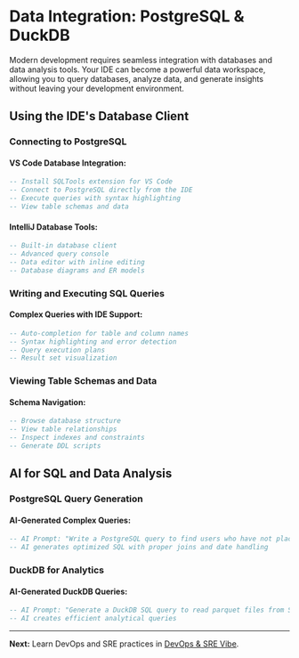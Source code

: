 # Data Integration: PostgreSQL & DuckDB

Modern development requires seamless integration with databases and data analysis tools. Your IDE can become a powerful data workspace, allowing you to query databases, analyze data, and generate insights without leaving your development environment.

## Using the IDE's Database Client

### Connecting to PostgreSQL

#### VS Code Database Integration:
```sql
-- Install SQLTools extension for VS Code
-- Connect to PostgreSQL directly from the IDE
-- Execute queries with syntax highlighting
-- View table schemas and data
```

#### IntelliJ Database Tools:
```sql
-- Built-in database client
-- Advanced query console
-- Data editor with inline editing
-- Database diagrams and ER models
```

### Writing and Executing SQL Queries

#### Complex Queries with IDE Support:
```sql
-- Auto-completion for table and column names
-- Syntax highlighting and error detection
-- Query execution plans
-- Result set visualization
```

### Viewing Table Schemas and Data

#### Schema Navigation:
```sql
-- Browse database structure
-- View table relationships
-- Inspect indexes and constraints
-- Generate DDL scripts
```

## AI for SQL and Data Analysis

### PostgreSQL Query Generation

#### AI-Generated Complex Queries:
```sql
-- AI Prompt: "Write a PostgreSQL query to find users who have not placed an order in the last 90 days"
-- AI generates optimized SQL with proper joins and date handling
```

### DuckDB for Analytics

#### AI-Generated DuckDB Queries:
```sql
-- AI Prompt: "Generate a DuckDB SQL query to read parquet files from S3 and calculate average price by category"
-- AI creates efficient analytical queries
```

---

**Next:** Learn DevOps and SRE practices in [DevOps & SRE Vibe](./devops-sre.md).
